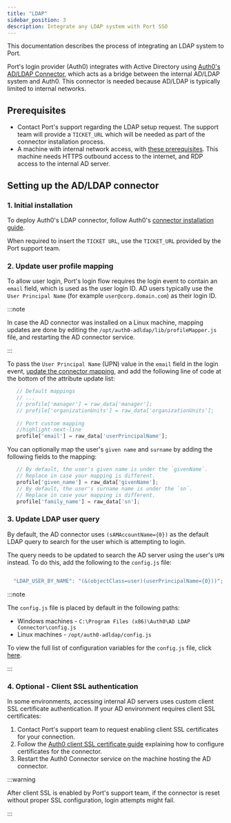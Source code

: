 ```yaml
---
title: "LDAP"
sidebar_position: 3
description: Integrate any LDAP system with Port SSO
---
```


This documentation describes the process of integrating an LDAP system to Port.

Port's login provider (Auth0) integrates with Active Directory using [Auth0's AD/LDAP Connector](https://auth0.com/docs/authenticate/identity-providers/enterprise-identity-providers/active-directory-ldap/ad-ldap-connector), which acts as a bridge between the internal AD/LDAP system and Auth0. This connector is needed because AD/LDAP is typically limited to internal networks.

## Prerequisites
- Contact Port's support regarding the LDAP setup request. The support team will provide a `TICKET_URL` which will be needed as part of the connector installation process.
- A machine with internal network access, with [these prerequisites](https://auth0.com/docs/authenticate/identity-providers/enterprise-identity-providers/active-directory-ldap/ad-ldap-connector/install-configure-ad-ldap-connector#prerequisites). This machine needs HTTPS outbound access to the internet, and RDP access to the internal AD server.


## Setting up the AD/LDAP connector

### 1. Initial installation

To deploy Auth0's LDAP connector, follow Auth0's [connector installation guide](https://auth0.com/docs/authenticate/identity-providers/enterprise-identity-providers/active-directory-ldap/ad-ldap-connector/install-configure-ad-ldap-connector).

When required to insert the `TICKET URL`, use the `TICKET_URL` provided by the Port support team.

### 2. Update user profile mapping

To allow user login, Port's login flow requires the login event to contain an `email` field, which is used as the user login ID.
AD users typically use  the `User Principal Name` (for example `user@corp.domain.com`) as their login ID.

:::note

In case the AD connector was installed on a Linux machine, mapping updates are done by editing the `/opt/auth0-adldap/lib/profileMapper.js` file, and restarting the AD connector service.

:::

To pass the `User Principal Name` (UPN) value in the `email` field in the login event, [update the connector mapping](https://auth0.com/docs/authenticate/identity-providers/enterprise-identity-providers/active-directory-ldap/ad-ldap-connector/map-ad-ldap-profile-attributes-to-auth0), and add the following line of code at the bottom of the attribute update list:

```js showLineNumbers
   // Default mappings
   // ...
   // profile['manager'] = raw_data['manager'];
   // profile['organizationUnits'] = raw_data['organizationUnits'];
   
   // Port custom mapping
   //highlight-next-line
   profile['email'] = raw_data['userPrincipalName'];

```

You can optionally map the user's `given name` and `surname` by adding the following fields to the mapping:

```js showLineNumbers
   // By default, the user's given name is under the `givenName`.
   // Replace in case your mapping is different.
   profile['given_name'] = raw_data['givenName'];
   // By default, the user's surname name is under the `sn`.
   // Replace in case your mapping is different.
   profile['family_name'] = raw_data['sn'];

```

### 3. Update LDAP user query
By default, the AD connector uses `(sAMAccountName={0})` as the default LDAP query to search for the user which is attempting to login.

The query needs to be updated to search the AD server using the user's `UPN` instead. To do this, add the following to the `config.js` file:

```js showLineNumbers

  "LDAP_USER_BY_NAME": "(&(objectClass=user)(userPrincipalName={0}))";

```

:::note

The `config.js` file is placed by default in the following paths:
- Windows machines - `C:\Program Files (x86)\Auth0\AD LDAP Connector\config.js`
- Linux machines - `/opt/auth0-adldap/config.js`

To view the full list of configuration variables for the `config.js` file, click [here](https://auth0.com/docs/authenticate/identity-providers/enterprise-identity-providers/active-directory-ldap/ad-ldap-connector/ad-ldap-connector-config-file-schema).

:::

### 4. **Optional** - Client SSL authentication

In some environments, accessing internal AD servers uses custom client SSL certificate authentication. If your AD environment requires client SSL certificates:
1. Contact Port's support team to request enabling client SSL certificates for your connection.
2. Follow the [Auth0 client SSL certificate guide](https://auth0.com/docs/authenticate/identity-providers/enterprise-identity-providers/active-directory-ldap/ad-ldap-connector/configure-ad-ldap-connector-client-certificates#configure-certificates) explaining how to configure certificates for the connector.
3. Restart the Auth0 Connector service on the machine hosting the AD connector.


:::warning

After client SSL is enabled by Port's support team, if the connector is reset without proper SSL configuration, login attempts might fail.

:::
